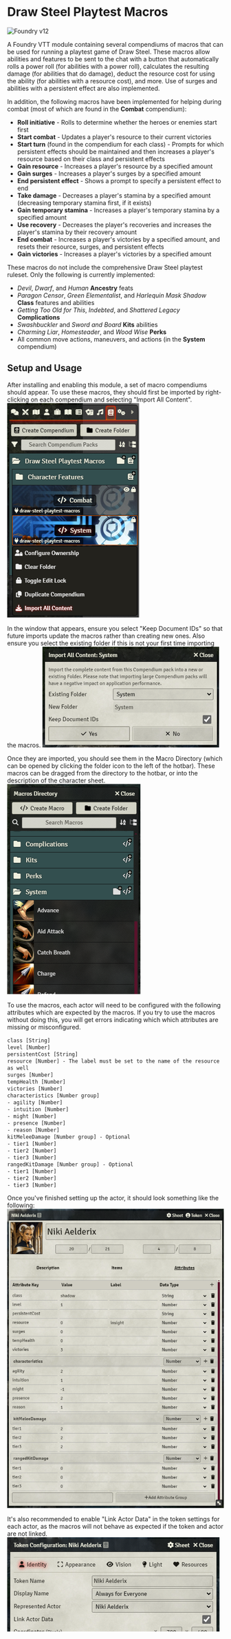 # Draw Steel Playtest Macros

![Foundry v12](https://img.shields.io/badge/foundry-v12-green)

A Foundry VTT module containing several compendiums of macros that can be used for running a playtest game of Draw Steel. These macros allow abilities and features to be sent to the chat with a button that automatically rolls a power roll (for abilities with a power roll), calculates the resulting damage (for abilities that do damage), deduct the resource cost for using the ability (for abilities with a resource cost), and more. Use of surges and abilities with a persistent effect are also implemented.

In addition, the following macros have been implemented for helping during combat (most of which are found in the **Combat** compendium):
- **Roll initiative** - Rolls to determine whether the heroes or enemies start first
- **Start combat** - Updates a player's resource to their current victories
- **Start turn** (found in the compendium for each class) - Prompts for which persistent effects should be maintained and then increases a player's resource based on their class and persistent effects
- **Gain resource** - Increases a player's resource by a specified amount
- **Gain surges** - Increases a player's surges by a specified amount
- **End persistent effect** - Shows a prompt to specify a persistent effect to end
- **Take damage** - Decreases a player's stamina by a specified amount (decreasing temporary stamina first, if it exists)
- **Gain temporary stamina** - Increases a player's temporary stamina by a specified amount
- **Use recovery** - Decreases the player's recoveries and increases the player's stamina by their recovery amount
- **End combat** - Increases a player's victories by a specified amount, and resets their resource, surges, and persistent effects
- **Gain victories** - Increases a player's victories by a specified amount

These macros do not include the comprehensive Draw Steel playtest ruleset. Only the following is currently implemented:
- _Devil_, _Dwarf_, and _Human_ **Ancestry** feats
- _Paragon Censor_, _Green Elementalist_, and _Harlequin Mask Shadow_ **Class** features and abilities
- _Getting Too Old for This_, _Indebted_, and _Shattered Legacy_ **Complications**
- _Swashbuckler_ and _Sword and Board_ **Kits** abilities
- _Charming Liar_, _Homesteader_, and _Wood Wise_ **Perks**
- All common move actions, maneuvers, and actions (in the **System** compendium)

## Setup and Usage

After installing and enabling this module, a set of macro compendiums should appear. To use these macros, they should first be imported by right-clicking on each compendium and selecting "Import All Content".
![Import macros from compendium](images/import-compendium.png)

In the window that appears, ensure you select "Keep Document IDs" so that future imports update the macros rather than creating new ones. Also ensure you select the existing folder if this is not your first time importing the macros.
![Import window](images/import-window.png)

Once they are imported, you should see them in the Macro Directory (which can be opened by clicking the folder icon to the left of the hotbar). These macros can be dragged from the directory to the hotbar, or into the description of the character sheet.
![Macro directory](images/macro-directory.png)

To use the macros, each actor will need to be configured with the following attributes which are expected by the macros. If you try to use the macros without doing this, you will get errors indicating which which attributes are missing or misconfigured.

    class [String]
    level [Number]
    persistentCost [String]
    resource [Number] - The label must be set to the name of the resource as well
    surges [Number]
    tempHealth [Number]
    victories [Number]
    characteristics [Number group]
    - agility [Number]
    - intuition [Number]
    - might [Number]
    - presence [Number]
    - reason [Number]
    kitMeleeDamage [Number group] - Optional
    - tier1 [Number]
    - tier2 [Number]
    - tier3 [Number]
    rangedKitDamage [Number group] - Optional
    - tier1 [Number]
    - tier2 [Number]
    - tier3 [Number]

Once you've finished setting up the actor, it should look something like the following:
![Actor attributes](images/actor-attributes.png)

It's also recommended to enable "Link Actor Data" in the token settings for each actor, as the macros will not behave as expected if the token and actor are not linked.
![Actor attributes](images/link-actor-data.png)

